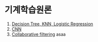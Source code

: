 # 기계학습원론

1. [Decision Tree, KNN, Logistic Regression](https://github.com/jun4021/CS-review/blob/master/Fundamental%20of%20Machine%20Learning/HW1/HW1.ipynb)
2. [CNN](https://github.com/jun4021/CS-review/tree/master/Fundamental%20of%20Machine%20Learning/HW2)
3. [Collaborative filtering](https://github.com/jun4021/CS-review/tree/master/Fundamental%20of%20Machine%20Learning/HW3)
asaa